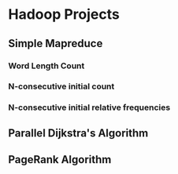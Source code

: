 # Hadoop Projects

## Simple Mapreduce
### Word Length Count
### N-consecutive initial count
### N-consecutive initial relative frequencies

## Parallel Dijkstra's Algorithm

## PageRank Algorithm

